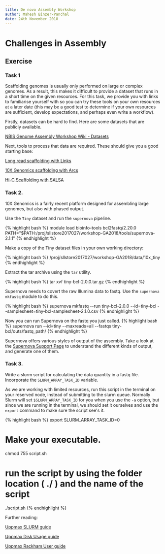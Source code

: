 ```yaml
---
title: De novo Assembly Workshop
author: Mahesh Binzer-Panchal
date: 24th November 2018
---
```

# Challenges in Assembly

## Exercise

### Task 1

Scaffolding genomes is usually only performed on large or complex genomes. As a result, this makes
it difficult to provide a dataset that runs in a short time on the given resources. For this task,
we provide you with links to familiarise yourself with so you can try these tools on your own resources
at a later date (this may be a good test to determine if your own resources are sufficient, develop expectations,
and perhaps even write a workflow).

Firstly, datasets can be hard to find. Here are some datasets that are publicly available.

[NBIS Genome Assembly Workshop Wiki - Datasets](https://github.com/NBISweden/workshop-genome_assembly/wiki/Datasets)

Next, tools to process that data are required. These should give you a good starting base:

[Long read scaffolding with Links](https://github.com/bcgsc/LINKS)

[10X Genomics scaffolding with Arcs](https://github.com/bcgsc/arcs)

[Hi-C Scaffolding with SALSA](https://github.com/machinegun/SALSA)

### Task 2.

10X Genomics is a fairly recent platform designed for assembling large genomes, but also with phased output.

Use the `Tiny` dataset and run the `supernova` pipeline.

{% highlight bash %}
module load bioinfo-tools bcl2fastq/2.20.0
PATH="$PATH:/proj/sllstore2017027/workshop-GA2018/tools/supernova-2.1.1"
{% endhighlight %}

Make a copy of the Tiny dataset files in your own working directory:

{% highlight bash %}
/proj/sllstore2017027/workshop-GA2018/data/10x_tiny
{% endhighlight %}

Extract the tar archive using the `tar` utility.

{% highlight bash %}
tar xvf tiny-bcl-2.0.0.tar.gz
{% endhighlight %}

Supernova needs to covert the raw Illumina data to fastq. Use the `supernova mkfastq` module to do this.

{% highlight bash %}
supernova mkfastq --run tiny-bcl-2.0.0 --id=tiny-bcl --samplesheet=tiny-bcl-samplesheet-2.1.0.csv
{% endhighlight %}

Now you can run Supernova on the fastq you just called.
{% highlight bash %}
supernova run --id=tiny --maxreads=all --fastqs tiny-bcl/outs/fastq_path/
{% endhighlight %}

Supernova offers various styles of output of the assembly. Take a look at the
[Supernova Support Page](https://support.10xgenomics.com/de-novo-assembly/software/pipelines/latest/output/generating)
to understand the different kinds of output, and generate one of them.

### Task 3.

Write a slurm script for calculating the data quantity in a fastq file. Incorporate the `SLURM_ARRAY_TASK_ID` variable.

As we are working with limited resources, run this script in the terminal on your reserved node, instead of submitting to the slurm queue.
Normally Slurm will set `$SLURM_ARRAY_TASK_ID` for you when you use the `-a` option, but since we are running in the
terminal, we should set it ourselves and use the `export` command to make sure the script see's it.

{% highlight bash %}
export SLURM_ARRAY_TASK_ID=0
# Make your executable.
chmod 755 script.sh
# run the script by using the folder location ( ./ ) and the name of the script
./script.sh
{% endhighlight %}

Further reading:

[Uppmax SLURM guide](https://www.uppmax.uu.se/support/user-guides/slurm-user-guide/)

[Uppmax Disk Usage guide](https://www.uppmax.uu.se/support/user-guides/disk-storage-guide/)

[Uppmax Rackham User guide](https://www.uppmax.uu.se/support/user-guides/rackham-user-guide/)
